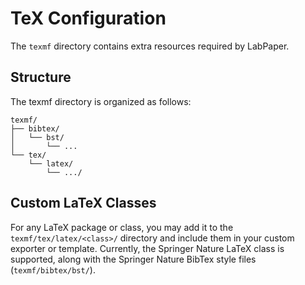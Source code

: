 # TeX Configuration

The `texmf` directory contains extra resources required by LabPaper.

## Structure

The texmf directory is organized as follows:

```
texmf/
├── bibtex/
│   └── bst/
│       └── ...
└── tex/
    └── latex/
        └── .../
```

## Custom LaTeX Classes

For any LaTeX package or class, you may add it to the `texmf/tex/latex/<class>/` directory and include them in your custom exporter or template. Currently, the Springer Nature LaTeX class is supported, along with the Springer Nature BibTex style files (`texmf/bibtex/bst/`).
